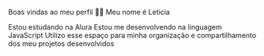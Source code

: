 Boas vindas ao meu perfil 💙💙
Meu nome é Leticia 

Estou estudando na Alura
Estou me desenvolvendo na linguagem JavaScript
Utilizo esse espaço para minha organização e compartilhamento dos meu projetos desenvolvidos
